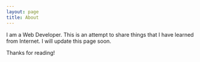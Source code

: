 ```yaml
---
layout: page
title: About
---
```


I am a Web Developer. This is an attempt to share things that I have learned from Internet.
I will update this page soon.

Thanks for reading!
